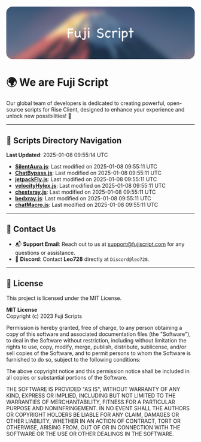 ![Banner](.github/b.webp)

# 🌍 **We are Fuji Script**

Our global team of developers is dedicated to creating powerful, open-source scripts for Rise Client, designed to enhance your experience and unlock new possibilities! 🌟

---
<!-- SCRIPTS_NAVIGATION_START -->
## 📂 **Scripts Directory Navigation**

**Last Updated**: 2025-01-08 09:55:14 UTC

- **[SilentAura.js](scripts/SilentAura.js)**: Last modified on 2025-01-08 09:55:11 UTC
- **[ChatBypass.js](scripts/ChatBypass.js)**: Last modified on 2025-01-08 09:55:11 UTC
- **[jetpackFly.js](scripts/jetpackFly.js)**: Last modified on 2025-01-08 09:55:11 UTC
- **[velocityHylex.js](scripts/velocityHylex.js)**: Last modified on 2025-01-08 09:55:11 UTC
- **[chestxray.js](scripts/chestxray.js)**: Last modified on 2025-01-08 09:55:11 UTC
- **[bedxray.js](scripts/bedxray.js)**: Last modified on 2025-01-08 09:55:11 UTC
- **[chatMacro.js](scripts/chatMacro.js)**: Last modified on 2025-01-08 09:55:11 UTC

<!-- SCRIPTS_NAVIGATION_END -->

---

## 💬 **Contact Us**  
- 📬 **Support Email**: Reach out to us at [support@fujiscript.com](mailto:support@fujiscript.com) for any questions or assistance.  
- 💬 **Discord**: Contact **Leo728** directly at `Discord@leo728`.

---

## 📜 **License**

This project is licensed under the MIT License.  

**MIT License**  
Copyright (c) 2023 Fuji Scripts  

Permission is hereby granted, free of charge, to any person obtaining a copy of this software and associated documentation files (the "Software"), to deal in the Software without restriction, including without limitation the rights to use, copy, modify, merge, publish, distribute, sublicense, and/or sell copies of the Software, and to permit persons to whom the Software is furnished to do so, subject to the following conditions:  

The above copyright notice and this permission notice shall be included in all copies or substantial portions of the Software.  

THE SOFTWARE IS PROVIDED "AS IS", WITHOUT WARRANTY OF ANY KIND, EXPRESS OR IMPLIED, INCLUDING BUT NOT LIMITED TO THE WARRANTIES OF MERCHANTABILITY, FITNESS FOR A PARTICULAR PURPOSE AND NONINFRINGEMENT. IN NO EVENT SHALL THE AUTHORS OR COPYRIGHT HOLDERS BE LIABLE FOR ANY CLAIM, DAMAGES OR OTHER LIABILITY, WHETHER IN AN ACTION OF CONTRACT, TORT OR OTHERWISE, ARISING FROM, OUT OF OR IN CONNECTION WITH THE SOFTWARE OR THE USE OR OTHER DEALINGS IN THE SOFTWARE.  
